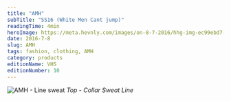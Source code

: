 ```yaml
---
title: "AMH"
subTitle: "SS16 (White Men Cant jump)"
readingTime: 4min
heroImage: https://meta.hevnly.com/images/on-8-7-2016/hhg-img-ec99ebd7-c447-4c5f-a72f-fd1b6a05d516.png
date: 2016-7-8
slug: AMH
tags: fashion, clothing, AMH
category: products
editionName: VHS
editionNumber: 10
---
```



![AMH - Line sweat](https://meta.hevnly.com/images/on-8-7-2016/hhg-img-239edc2e-11f5-43b4-996e-0f7670038178.png)
*Top - Collar Sweat Line*

